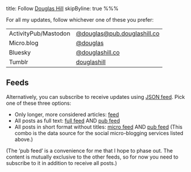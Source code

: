 title: Follow [Douglas Hill](/)
skipByline: true
%%%

For all my updates, follow whichever one of these you prefer:

<table class="lightweight">
    <tr><td class="tablekey">ActivityPub/Mastodon</td><td class="tablevalue"><a href="https://micro.blog/douglas?remote_follow=1">@douglas@pub.douglashill.co</a></td></tr>
    <tr><td class="tablekey">Micro.blog</td><td class="tablevalue"><a href="https://micro.blog/douglas" rel="me">@douglas</a></td></tr>
    <tr><td class="tablekey">Bluesky</td><td class="tablevalue"><a href="https://bsky.app/profile/douglashill.co" rel="me">@douglashill.co</a></td></tr>
    <tr><td class="tablekey">Tumblr</td><td class="tablevalue"><a href="https://douglashill.tumblr.com/">douglashill</a></td></tr>
</table>

## Feeds

Alternatively, you can subscribe to receive updates using [JSON feed](https://www.jsonfeed.org/). Pick one of these three options:

- Only longer, more considered articles: [feed](/feed.json)
- All posts as full text: [full feed](/full-feed.json) AND [pub feed](https://pub.douglashill.co/feed.json)
- All posts in short format without titles: [micro feed](/micro-feed.json) AND [pub feed](https://pub.douglashill.co/feed.json) (This combo is the data source for the social micro-blogging services listed above.)

(The ‘pub feed’ is a convenience for me that I hope to phase out. The content is mutually exclusive to the other feeds, so for now you need to subscribe to it in addition to receive all posts.)
